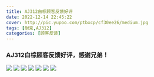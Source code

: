 ```yaml
---
title: AJ312白棕顾客反馈好评
date: 2022-12-14 22:45:22
cover: http://pic.yupoo.com/ptbxcp/cf30ee26/medium.jpg
tags: [耐克,AJ312]
categories: [顾客反馈]
---
```


###  AJ312白棕顾客反馈好评，感谢兄弟！
![](http://pic.yupoo.com/ptbxcp/105fc3db/23bd6a5b.png)
![](http://pic.yupoo.com/ptbxcp/8b0ffa57/1fed9573.png)
![](http://pic.yupoo.com/ptbxcp/cf30ee26/8d2a9095.jpg)
![](http://pic.yupoo.com/ptbxcp/7213e395/a83be123.jpg)
![](http://pic.yupoo.com/ptbxcp/2dcad2b9/211118a7.jpg)
![](http://pic.yupoo.com/ptbxcp/7a2cfbb3/b3b0ba29.jpg)
![](http://pic.yupoo.com/ptbxcp/3c4dc8b8/3a69c8bf.jpg)

